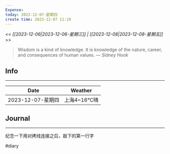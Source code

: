 ```yaml
---
Expense: 
today: 2023-12-07-星期四
create time: 2023-12-07 11:19
---
```


<< *[[2023-12-06|2023-12-06-星期三]] | [[2023-12-08|2023-12-08-星期五]]* >>


> Wisdom is a kind of knowledge. It is knowledge of the nature, career, and consequences of human values.
> — <cite>Sidney Hook</cite>


## Info
***

| Date        | Weather      | 
| ----------- | ------------ |
| 2023-12-07-星期四 |  上海4~16℃晴 |


##  Journal
***
纪念一下用对拷线连接之后，敲下的第一行字



#diary